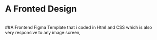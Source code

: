 # A Fronted Design <br>
<br>
##A Frontend Figma Template that i coded in Html and CSS which is also very responsive to any image screen,
